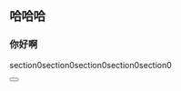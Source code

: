 ## 哈哈哈

### 你好啊

<!--sec data-title="介绍" data-id="section1" data-show=false ces-->
section0section0section0section0section0
<!--endsec-->

<button class="section" target="section1" show="展开介绍" hide="隐藏介绍"></button>



